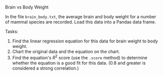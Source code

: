 Brain vs Body Weight

In the file `brain_body.txt`, the average brain and body weight for a number of mammal species are recorded. Load this data into a Pandas data frame.

Tasks:
1. Find the linear regression equation for this data for brain weight to body weight.
2. Chart the original data and the equation on the chart.
3. Find the equation's $R^2$ score (use the `.score` method) to determine whether the equation is a good fit for this data. (0.8 and greater is considered a strong correlation.)